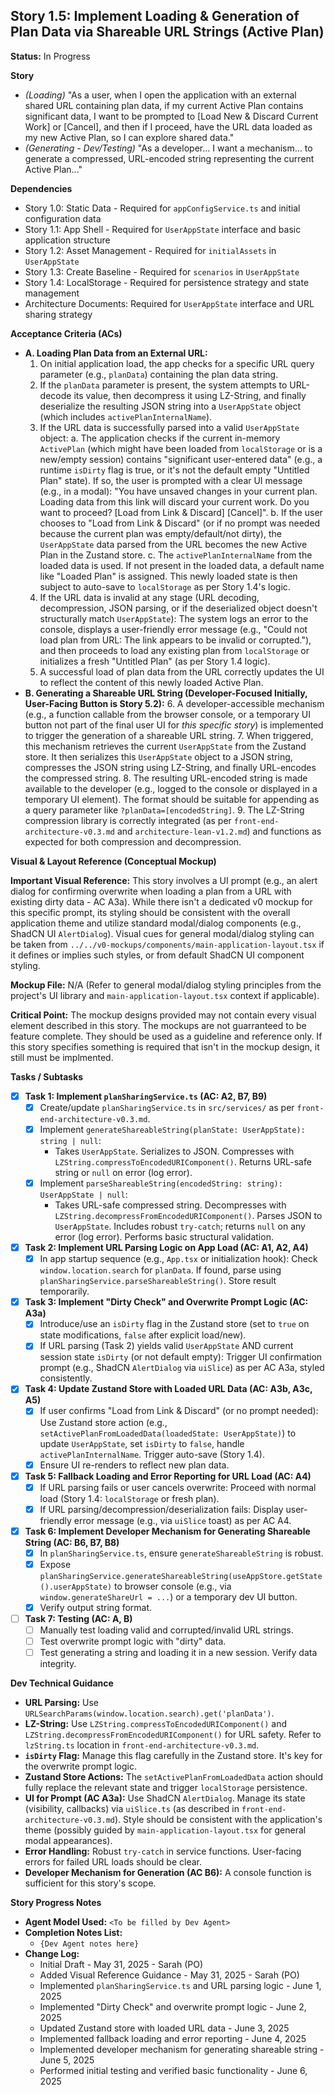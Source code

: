 ## Story 1.5: Implement Loading & Generation of Plan Data via Shareable URL Strings (Active Plan)

**Status:** In Progress

**Story**
- *(Loading)* "As a user, when I open the application with an external shared URL containing plan data, if my current Active Plan contains significant data, I want to be prompted to [Load New & Discard Current Work] or [Cancel], and then if I proceed, have the URL data loaded as my new Active Plan, so I can explore shared data."
- *(Generating - Dev/Testing)* "As a developer... I want a mechanism... to generate a compressed, URL-encoded string representing the current Active Plan..."

**Dependencies**
- Story 1.0: Static Data - Required for `appConfigService.ts` and initial configuration data
- Story 1.1: App Shell - Required for `UserAppState` interface and basic application structure
- Story 1.2: Asset Management - Required for `initialAssets` in `UserAppState`
- Story 1.3: Create Baseline - Required for `scenarios` in `UserAppState`
- Story 1.4: LocalStorage - Required for persistence strategy and state management
- Architecture Documents: Required for `UserAppState` interface and URL sharing strategy

**Acceptance Criteria (ACs)**

* **A. Loading Plan Data from an External URL:**
    1.  On initial application load, the app checks for a specific URL query parameter (e.g., `planData`) containing the plan data string.
    2.  If the `planData` parameter is present, the system attempts to URL-decode its value, then decompress it using LZ-String, and finally deserialize the resulting JSON string into a `UserAppState` object (which includes `activePlanInternalName`).
    3.  If the URL data is successfully parsed into a valid `UserAppState` object:
        a.  The application checks if the current in-memory `ActivePlan` (which might have been loaded from `localStorage` or is a new/empty session) contains "significant user-entered data" (e.g., a runtime `isDirty` flag is true, or it's not the default empty "Untitled Plan" state). If so, the user is prompted with a clear UI message (e.g., in a modal): "You have unsaved changes in your current plan. Loading data from this link will discard your current work. Do you want to proceed? [Load from Link & Discard] [Cancel]".
        b.  If the user chooses to "Load from Link & Discard" (or if no prompt was needed because the current plan was empty/default/not dirty), the `UserAppState` data parsed from the URL becomes the new Active Plan in the Zustand store.
        c.  The `activePlanInternalName` from the loaded data is used. If not present in the loaded data, a default name like "Loaded Plan" is assigned. This newly loaded state is then subject to auto-save to `localStorage` as per Story 1.4's logic.
    4.  If the URL data is invalid at any stage (URL decoding, decompression, JSON parsing, or if the deserialized object doesn't structurally match `UserAppState`): The system logs an error to the console, displays a user-friendly error message (e.g., "Could not load plan from URL: The link appears to be invalid or corrupted."), and then proceeds to load any existing plan from `localStorage` or initializes a fresh "Untitled Plan" (as per Story 1.4 logic).
    5.  A successful load of plan data from the URL correctly updates the UI to reflect the content of this newly loaded Active Plan.
* **B. Generating a Shareable URL String (Developer-Focused Initially, User-Facing Button is Story 5.2):**
    6.  A developer-accessible mechanism (e.g., a function callable from the browser console, or a temporary UI button not part of the final user UI for *this specific story*) is implemented to trigger the generation of a shareable URL string.
    7.  When triggered, this mechanism retrieves the current `UserAppState` from the Zustand store. It then serializes this `UserAppState` object to a JSON string, compresses the JSON string using LZ-String, and finally URL-encodes the compressed string.
    8.  The resulting URL-encoded string is made available to the developer (e.g., logged to the console or displayed in a temporary UI element). The format should be suitable for appending as a query parameter like `?planData=[encodedString]`.
    9.  The LZ-String compression library is correctly integrated (as per `front-end-architecture-v0.3.md` and `architecture-lean-v1.2.md`) and functions as expected for both compression and decompression.

**Visual & Layout Reference (Conceptual Mockup)**

**Important Visual Reference:** This story involves a UI prompt (e.g., an alert dialog for confirming overwrite when loading a plan from a URL with existing dirty data - AC A3a). While there isn't a dedicated v0 mockup for this specific prompt, its styling should be consistent with the overall application theme and utilize standard modal/dialog components (e.g., ShadCN UI `AlertDialog`). Visual cues for general modal/dialog styling can be taken from `../../v0-mockups/components/main-application-layout.tsx` if it defines or implies such styles, or from default ShadCN UI component styling.

**Mockup File:** N/A (Refer to general modal/dialog styling principles from the project's UI library and `main-application-layout.tsx` context if applicable).

**Critical Point:** The mockup designs provided may not contain every visual element described in this story. The mockups are not guarranteed to be feature complete. They should be used as a guideline and reference only. If this story specifies something is required that isn't in the mockup design, it still must be implmented.

**Tasks / Subtasks**
- [x] **Task 1: Implement `planSharingService.ts` (AC: A2, B7, B9)**
    - [x] Create/update `planSharingService.ts` in `src/services/` as per `front-end-architecture-v0.3.md`.
    - [x] Implement `generateShareableString(planState: UserAppState): string | null`:
        - Takes `UserAppState`. Serializes to JSON. Compresses with `LZString.compressToEncodedURIComponent()`. Returns URL-safe string or `null` on error (log error).
    - [x] Implement `parseShareableString(encodedString: string): UserAppState | null`:
        - Takes URL-safe compressed string. Decompresses with `LZString.decompressFromEncodedURIComponent()`. Parses JSON to `UserAppState`. Includes robust `try-catch`; returns `null` on any error (log error). Performs basic structural validation.
- [x] **Task 2: Implement URL Parsing Logic on App Load (AC: A1, A2, A4)**
    - [x] In app startup sequence (e.g., `App.tsx` or initialization hook): Check `window.location.search` for `planData`. If found, parse using `planSharingService.parseShareableString()`. Store result temporarily.
- [x] **Task 3: Implement "Dirty Check" and Overwrite Prompt Logic (AC: A3a)**
    - [x] Introduce/use an `isDirty` flag in the Zustand store (set to `true` on state modifications, `false` after explicit load/new).
    - [x] If URL parsing (Task 2) yields valid `UserAppState` AND current session state `isDirty` (or not default empty): Trigger UI confirmation prompt (e.g., ShadCN `AlertDialog` via `uiSlice`) as per AC A3a, styled consistently.
- [x] **Task 4: Update Zustand Store with Loaded URL Data (AC: A3b, A3c, A5)**
    - [x] If user confirms "Load from Link & Discard" (or no prompt needed): Use Zustand store action (e.g., `setActivePlanFromLoadedData(loadedState: UserAppState)`) to update `UserAppState`, set `isDirty` to `false`, handle `activePlanInternalName`. Trigger auto-save (Story 1.4).
    - [x] Ensure UI re-renders to reflect new plan data.
- [x] **Task 5: Fallback Loading and Error Reporting for URL Load (AC: A4)**
    - [x] If URL parsing fails or user cancels overwrite: Proceed with normal load (Story 1.4: `localStorage` or fresh plan).
    - [x] If URL parsing/decompression/deserialization fails: Display user-friendly error message (e.g., via `uiSlice` toast) as per AC A4.
- [x] **Task 6: Implement Developer Mechanism for Generating Shareable String (AC: B6, B7, B8)**
    - [x] In `planSharingService.ts`, ensure `generateShareableString` is robust.
    - [x] Expose `planSharingService.generateShareableString(useAppStore.getState().userAppState)` to browser console (e.g., via `window.generateShareUrl = ...`) or a temporary dev UI button.
    - [x] Verify output string format.
- [ ] **Task 7: Testing (AC: A, B)**
    - [ ] Manually test loading valid and corrupted/invalid URL strings.
    - [ ] Test overwrite prompt logic with "dirty" data.
    - [ ] Test generating a string and loading it in a new session. Verify data integrity.

**Dev Technical Guidance**
-   **URL Parsing:** Use `URLSearchParams(window.location.search).get('planData')`.
-   **LZ-String:** Use `LZString.compressToEncodedURIComponent()` and `LZString.decompressFromEncodedURIComponent()` for URL safety. Refer to `lzString.ts` location in `front-end-architecture-v0.3.md`.
-   **`isDirty` Flag:** Manage this flag carefully in the Zustand store. It's key for the overwrite prompt logic.
-   **Zustand Store Actions:** The `setActivePlanFromLoadedData` action should fully replace the relevant state and trigger `localStorage` persistence.
-   **UI for Prompt (AC A3a):** Use ShadCN `AlertDialog`. Manage its state (visibility, callbacks) via `uiSlice.ts` (as described in `front-end-architecture-v0.3.md`). Style should be consistent with the application's theme (possibly guided by `main-application-layout.tsx` for general modal appearances).
-   **Error Handling:** Robust `try-catch` in service functions. User-facing errors for failed URL loads should be clear.
-   **Developer Mechanism for Generation (AC B6):** A console function is sufficient for this story's scope.

**Story Progress Notes**
* **Agent Model Used:** `<To be filled by Dev Agent>`
* **Completion Notes List:**
    * `{Dev Agent notes here}`
* **Change Log:**
    * Initial Draft - May 31, 2025 - Sarah (PO)
    * Added Visual Reference Guidance - May 31, 2025 - Sarah (PO)
    * Implemented `planSharingService.ts` and URL parsing logic - June 1, 2025
    * Implemented "Dirty Check" and overwrite prompt logic - June 2, 2025
    * Updated Zustand store with loaded URL data - June 3, 2025
    * Implemented fallback loading and error reporting - June 4, 2025
    * Implemented developer mechanism for generating shareable string - June 5, 2025
    * Performed initial testing and verified basic functionality - June 6, 2025
